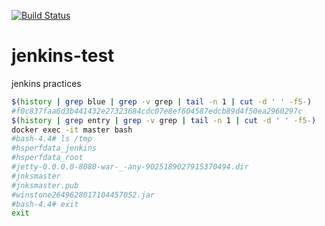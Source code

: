 <!-- [![Jenkins Test](https://img.shields.io/badge/test-passing-brightgreen.svg)](http://hoooober1.mylabserver.com:8080/blue/organizations/jenkins/gittest/activity)
[![build record](https://img.shields.io/badge/latest%20build-2018%2F4%2F29-pink.svg)]() -->

<!-- [![Build Status](http://54.254.136.246:8080/buildStatus/icon?job=gittest)](http://54.254.136.246:8080/job/gittest/) -->
[![Build Status](http://54.179.175.151:8080/buildStatus/icon?job=ghprbhook)](http://54.179.175.151:8080/job/ghprbhook/)

# jenkins-test
jenkins practices


```bash
$(history | grep blue | grep -v grep | tail -n 1 | cut -d ' ' -f5-)
#f0c837faa6d3b441432e27323684cdc07e8ef604587edcb89d4f50ea2960297c
$(history | grep entry | grep -v grep | tail -n 1 | cut -d ' ' -f5-)
docker exec -it master bash
#bash-4.4# ls /tmp
#hsperfdata_jenkins
#hsperfdata_root
#jetty-0.0.0.0-8080-war-_-any-9025189027915370494.dir
#jnksmaster
#jnksmaster.pub
#winstone2649628017104457052.jar
#bash-4.4# exit
exit
```

